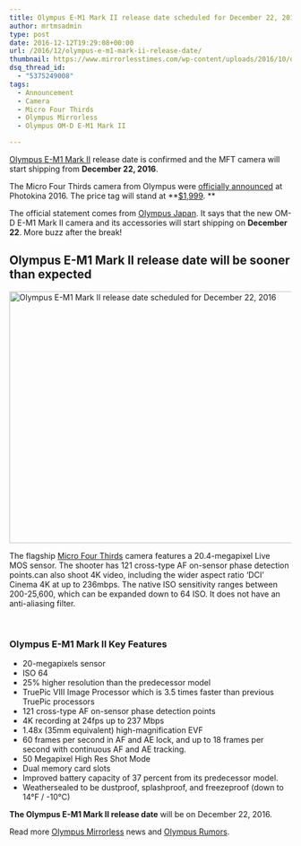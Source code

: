 ```yaml
---
title: Olympus E-M1 Mark II release date scheduled for December 22, 2016
author: mrtmsadmin
type: post
date: 2016-12-12T19:29:08+00:00
url: /2016/12/olympus-e-m1-mark-ii-release-date/
thumbnail: https://www.mirrorlesstimes.com/wp-content/uploads/2016/10/olympus-e-m1-mark-ii-price.jpg
dsq_thread_id:
  - "5375249008"
tags:
  - Announcement
  - Camera
  - Micro Four Thirds
  - Olympus Mirrorless
  - Olympus OM-D E-M1 Mark II

---
```

[Olympus E-M1 Mark II][1] release date is confirmed and the MFT camera will start shipping from **December 22, 2016**.

The Micro Four Thirds camera from Olympus were [officially announced][2] at Photokina 2016. The price tag will stand at **<a href="http://amzn.to/2eS7NeC" target="_blank" rel="noopener">$1,999</a>. **

The official statement comes from <a href="http://www.olympus.co.jp/jp/info/2016b/if161205em1mk2j.jsp" target="_blank" rel="noopener">Olympus Japan</a>. It says that the new OM-D E-M1 Mark II camera and its accessories will start shipping on **December 22**. More buzz after the break! <!--more-->

## Olympus E-M1 Mark II release date will be sooner than expected

[<img class="aligncenter wp-image-772 size-full" title="Olympus E-M1 Mark II release date scheduled for December 22, 2016" src="https://i0.wp.com/www.mirrorlesstimes.com/wp-content/uploads/2016/12/olympus-e-m1-mark-ii-pre-order-2.jpg?resize=600%2C449&#038;ssl=1" alt="Olympus E-M1 Mark II release date scheduled for December 22, 2016" width="600" height="449" srcset="https://i0.wp.com/www.mirrorlesstimes.com/wp-content/uploads/2016/12/olympus-e-m1-mark-ii-pre-order-2.jpg?w=900&ssl=1 900w, https://i0.wp.com/www.mirrorlesstimes.com/wp-content/uploads/2016/12/olympus-e-m1-mark-ii-pre-order-2.jpg?resize=300%2C225&ssl=1 300w, https://i0.wp.com/www.mirrorlesstimes.com/wp-content/uploads/2016/12/olympus-e-m1-mark-ii-pre-order-2.jpg?resize=768%2C575&ssl=1 768w, https://i0.wp.com/www.mirrorlesstimes.com/wp-content/uploads/2016/12/olympus-e-m1-mark-ii-pre-order-2.jpg?resize=700%2C524&ssl=1 700w" sizes="(max-width: 600px) 100vw, 600px" data-recalc-dims="1" />][3]

The flagship [Micro Four Thirds][4] camera features a 20.4-megapixel Live MOS sensor. The shooter has 121 cross-type AF on-sensor phase detection points.can also shoot 4K video, including the wider aspect ratio ‘DCI’ Cinema 4K at up to 236mbps. The native ISO sensitivity ranges between 200-25,600, which can be expanded down to 64 ISO. It does not have an anti-aliasing filter.

&nbsp;

### Olympus E-M1 Mark II Key Features

  * 20-megapixels sensor
  * ISO 64
  * 25% higher resolution than the predecessor model
  * TruePic VIII Image Processor which is 3.5 times faster than previous TruePic processors
  * 121 cross-type AF on-sensor phase detection points
  * 4K recording at 24fps up to 237 Mbps
  * 1.48x (35mm equivalent) high-magnification EVF
  * 60 frames per second in AF and AE lock, and up to 18 frames per second with continuous AF and AE tracking.
  * 50 Megapixel High Res Shot Mode
  * Dual memory card slots
  * Improved battery capacity of 37 percent from its predecessor model.
  * Weathersealed to be dustproof, splashproof, and freezeproof (down to 14°F / -10°C)

**The Olympus E-M1 Mark II release date** will be on December 22, 2016.

Read more [Olympus Mirrorless][5] news and <a href="https://www.dailycameranews.com/tag/olympus-rumors/" target="_blank" rel="noopener">Olympus Rumors</a>.

 [1]: https://www.mirrorlesstimes.com/tags/olympus-om-d-e-m1-mark-ii/
 [2]: https://www.mirrorlesstimes.com/2016/09/olympus-om-d-e-m1-mark-ii-development/
 [3]: https://i0.wp.com/www.mirrorlesstimes.com/wp-content/uploads/2016/12/olympus-e-m1-mark-ii-pre-order-2.jpg?ssl=1
 [4]: https://www.mirrorlesstimes.com/tags/micro-four-thirds/
 [5]: https://www.mirrorlesstimes.com/tags/olympus-mirrorless/